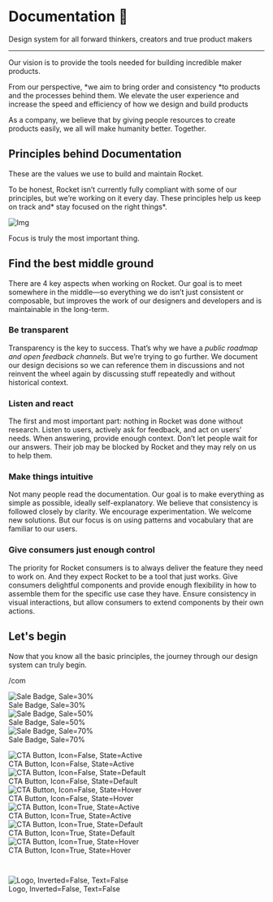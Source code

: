 
# Documentation 🚀

Design system for all forward thinkers, creators and true product makers

---

Our vision is to provide the tools needed for building incredible maker products.

From our perspective, *we aim to bring order and consistency *to products and the processes behind them. We elevate the user experience and increase the speed and efficiency of how we design and build products

As a company, we believe that by giving people resources to create products easily, we all will make humanity better. Together.

## Principles behind Documentation

These are the values we use to build and maintain Rocket.

To be honest, Rocket isn’t currently fully compliant with some of our principles, but we’re working on it every day. These principles help us keep on track and* stay focused on the right things*.

![Img](https://studio-assets.supernova.io/design-systems/14533/9289758a-6300-472a-bbc6-a57098081abf.jpeg?Expires=1990828800&Policy=eyJTdGF0ZW1lbnQiOlt7IlJlc291cmNlIjoiaHR0cHM6Ly9zdHVkaW8tYXNzZXRzLnN1cGVybm92YS5pby9kZXNpZ24tc3lzdGVtcy8xNDUzMy85Mjg5NzU4YS02MzAwLTQ3MmEtYmJjNi1hNTcwOTgwODFhYmYuanBlZyIsIkNvbmRpdGlvbiI6eyJEYXRlTGVzc1RoYW4iOnsiQVdTOkVwb2NoVGltZSI6MTk5MDgyODgwMH19fV19&Signature=E9DL6D-ZtS~4qaH18y5tnHC4gtpQUzZb85NmDFMuezn~MaWHPSumzBv6tXkxGqSgGyKh~9FaYnbfHkcJhU~4F~jdbuY70gbRxUpvnBtyCpz8o0mci-d2A9WoIZ3RGl11izD3c2WMfUaKhSaFlUw8cTGP-9vrqeUi58O2P4zYT9eAeyvOIFzQXgIgljhxiB9mIVU5a4j1vDL8ntJpagEZukKRskOgMrrB4LNQ-nRsvXFF7W5C5EkdoZPZf4jFxcQu2Yj6M9-bqNBXubYMsYYhEXqvqUOAnYVaE59E5PSSe43HKv2gp1ajSJ3ttHtTtCITO8Vyfh1FoTl03Z18ki8iZg__&Key-Pair-Id=APKAJGK34LCCAUR7N6LA)

Focus is truly the most important thing.

## Find the best middle ground

There are 4 key aspects when working on Rocket. Our goal is to meet somewhere in the middle—so everything we do isn’t just consistent or composable, but improves the work of our designers and developers and is maintainable in the long-term.

### Be transparent

Transparency is the key to success. That’s why we have a *public roadmap and open feedback channels*. But we’re trying to go further. We document our design decisions so we can reference them in discussions and not reinvent the wheel again by discussing stuff repeatedly and without historical context.

### Listen and react

The first and most important part: nothing in Rocket was done without research. Listen to users, actively ask for feedback, and act on users’ needs. When answering, provide enough context. Don’t let people wait for our answers. Their job may be blocked by Rocket and they may rely on us to help them.

### Make things intuitive

Not many people read the documentation. Our goal is to make everything as simple as possible, ideally self-explanatory. We believe that consistency is followed closely by clarity. We encourage experimentation. We welcome new solutions. But our focus is on using patterns and vocabulary that are familiar to our users.

### Give consumers just enough control

The priority for Rocket consumers is to always deliver the feature they need to work on. And they expect Rocket to be a tool that just works. Give consumers delightful components and provide enough flexibility in how to assemble them for the specific use case they have. Ensure consistency in visual interactions, but allow consumers to extend components by their own actions.

## Let's begin

Now that you know all the basic principles, the journey through our design system can truly begin.

/com

  
![Sale Badge, Sale=30%](https://studio-assets.supernova.io/design-systems/14533/5f67c2c3-f1b3-4c39-b4c2-70e8782fc428.png?Expires=1990828800&Policy=eyJTdGF0ZW1lbnQiOlt7IlJlc291cmNlIjoiaHR0cHM6Ly9zdHVkaW8tYXNzZXRzLnN1cGVybm92YS5pby9kZXNpZ24tc3lzdGVtcy8xNDUzMy81ZjY3YzJjMy1mMWIzLTRjMzktYjRjMi03MGU4NzgyZmM0MjgucG5nIiwiQ29uZGl0aW9uIjp7IkRhdGVMZXNzVGhhbiI6eyJBV1M6RXBvY2hUaW1lIjoxOTkwODI4ODAwfX19XX0_&Signature=UYuKOXldLMUqj~GPxHUuzX1ho5bXXQRUFdzRtcgGiy-cZaTwXSvWf1esltRObgsogDC9Pcweu0ueis7XidoWs~MfSpTVrhTgP7GFUKPvAUiWJ91efRZz-j047vy2SMkZVOu-vyOlKtc029tDX4Jewds5nlZPDYQGpEdDSZ8NUd74aMwmrtGEaVeetretDxbtuq5pCzzK6Hn0UmBPPPfHsIF~glTYLt5tn8e73WIjEFcS6Zha3U5LTZj9rkm6jDbjkUo-ZNknZCh2JS0RgxqCdHmh4CdOvNSKJDkQu4zImQgyrVFjlyhxS7YUfHvTX~2Pet9l-me7X-Kl8231XSVkmA__&Key-Pair-Id=APKAJGK34LCCAUR7N6LA)  
Sale Badge, Sale=30%  
![Sale Badge, Sale=50%](https://studio-assets.supernova.io/design-systems/14533/97918279-2d04-412e-98fa-2ccd90279e6b.png?Expires=1990828800&Policy=eyJTdGF0ZW1lbnQiOlt7IlJlc291cmNlIjoiaHR0cHM6Ly9zdHVkaW8tYXNzZXRzLnN1cGVybm92YS5pby9kZXNpZ24tc3lzdGVtcy8xNDUzMy85NzkxODI3OS0yZDA0LTQxMmUtOThmYS0yY2NkOTAyNzllNmIucG5nIiwiQ29uZGl0aW9uIjp7IkRhdGVMZXNzVGhhbiI6eyJBV1M6RXBvY2hUaW1lIjoxOTkwODI4ODAwfX19XX0_&Signature=Xzv048vl3p3vZgM--bxlorsJBkDuSLsB7o~Qm6TCr79gQVoeL0JKcTrg0zyw3OBTfC6RkarDMO~L8Up3IWNdIpZSLaYXle5BFJWfHEKYr742uZ2E~TbfVdxcxiooPoWrMI6lBcKviFaKB3cxhQbbYMyUkreEw4Oi6NPfuVEU55P1tRmghwdSf6VrYAtKS6tnaekmAYBAvylaCEu16kNRmd-bjsLS96K3jZWA2ZqzfX9Rb-uAhmwgXdUHQ9dz23yAhTv6JuQXwmLgsajZ9Gj9bU6QewRRuqIE5UNKbu0Jzmlks3rJK6BppIWQlMoYkGh6vobPwPeRry4Z057rImhFHQ__&Key-Pair-Id=APKAJGK34LCCAUR7N6LA)  
Sale Badge, Sale=50%  
![Sale Badge, Sale=70%](https://studio-assets.supernova.io/design-systems/14533/6e1f3d35-ebab-4c69-afca-630d0eb2ef52.png?Expires=1990828800&Policy=eyJTdGF0ZW1lbnQiOlt7IlJlc291cmNlIjoiaHR0cHM6Ly9zdHVkaW8tYXNzZXRzLnN1cGVybm92YS5pby9kZXNpZ24tc3lzdGVtcy8xNDUzMy82ZTFmM2QzNS1lYmFiLTRjNjktYWZjYS02MzBkMGViMmVmNTIucG5nIiwiQ29uZGl0aW9uIjp7IkRhdGVMZXNzVGhhbiI6eyJBV1M6RXBvY2hUaW1lIjoxOTkwODI4ODAwfX19XX0_&Signature=Ufqk18ZY2oGBom9wiNlQG63w-MAlAyGnOl7BEwvHpmKpKMJgDtB1pdmGphTCivpTQK7IMf2-Se5QYYsMa7-vpseQT~3JHHNthBXk4RL-lMXPuP6~nmEmCHDkbdf45O~9eiWslGQzlbibXr12YKoJ4gxbbADb42iYs9bZdRN0~ggvgmRr1oaKLA3wFBto3Esnu8b-xokv6rRsU9jfV-PN5EZYLNwEnRJupbZazLZd8D32UPad8qQDwXBeMdD6ySkOSZJWsvJnVoqbZXsGeOpsly3JzO9SdwnGTf21uVKbyyMNdi99XTE64iMFdAdIQY7q1tKsAqE~ZS-v2pOplvaaRg__&Key-Pair-Id=APKAJGK34LCCAUR7N6LA)  
Sale Badge, Sale=70%  


  
![CTA Button, Icon=False, State=Active](https://studio-assets.supernova.io/design-systems/14533/27129904-5c44-4414-b12f-3c63b5904d4d.png?Expires=1990828800&Policy=eyJTdGF0ZW1lbnQiOlt7IlJlc291cmNlIjoiaHR0cHM6Ly9zdHVkaW8tYXNzZXRzLnN1cGVybm92YS5pby9kZXNpZ24tc3lzdGVtcy8xNDUzMy8yNzEyOTkwNC01YzQ0LTQ0MTQtYjEyZi0zYzYzYjU5MDRkNGQucG5nIiwiQ29uZGl0aW9uIjp7IkRhdGVMZXNzVGhhbiI6eyJBV1M6RXBvY2hUaW1lIjoxOTkwODI4ODAwfX19XX0_&Signature=XAZRpql1GgGHRxmjr5ZhucaiJFw8K-xCMwKg9rjY8NI2fPixONveYplbxn6EZJkKerXcOJ0PtI8i5WU9vbJDbVgmQCNTlrzXxJXmJ35LHt9f1T3~EFwG2vFkPvMafEsOWL~ZCI7jkfO4g03R79G6UlGHtHbgcaoJGE4zKhNh2r-KoaeAn0d~YJqC1YihdGlh15pLt5Dhq288g7HB9NMmj6rG-RXvWOpLNMq7-geHBl9o~pyR8xwo1UxOTq7m9fCW8MaO9Uv3y2VTtC4VLKjYA5mY3ZJkXjA9BFWOXU~ZaP4WU61kmN3a2-ccpMGNsyaOTHR4Iqq88dOEGnFh2M-jAg__&Key-Pair-Id=APKAJGK34LCCAUR7N6LA)  
CTA Button, Icon=False, State=Active  
![CTA Button, Icon=False, State=Default](https://studio-assets.supernova.io/design-systems/14533/db4ffb19-5e54-4286-866f-87157d25ce3e.png?Expires=1990828800&Policy=eyJTdGF0ZW1lbnQiOlt7IlJlc291cmNlIjoiaHR0cHM6Ly9zdHVkaW8tYXNzZXRzLnN1cGVybm92YS5pby9kZXNpZ24tc3lzdGVtcy8xNDUzMy9kYjRmZmIxOS01ZTU0LTQyODYtODY2Zi04NzE1N2QyNWNlM2UucG5nIiwiQ29uZGl0aW9uIjp7IkRhdGVMZXNzVGhhbiI6eyJBV1M6RXBvY2hUaW1lIjoxOTkwODI4ODAwfX19XX0_&Signature=F8wzcd-gptqjmvfN3iPBrskS5OnL~g7qP~7ROqdhiEVHVyij~u41HVdoZNyYOQDcRQiPBF~xHEyLSJ1E8RBhZL~Gc-WhBgH5FTR7W5QCi5ghshz5XjJIifm65K0R7ou4nfYlMEJgJ0UQ414ZtfRdEjXNtwGTHbtEuUOB9I91M4rrrHejJmVexPPmL6iiJf5GfX~gfm1eeFY2LpU-EbmoQzej8usPoTLv-7IsZHcvoAvg7JoWuemzdkIQXCzg9F0JSENohsruNtHhAKrMofqnUXTeSMhrmTOpCwZ7tA6Y1DMYZj3ZsvsbxIkUT38Uc6ZpD3B8ZYGReGcMwLAYATe0Ug__&Key-Pair-Id=APKAJGK34LCCAUR7N6LA)  
CTA Button, Icon=False, State=Default  
![CTA Button, Icon=False, State=Hover](https://studio-assets.supernova.io/design-systems/14533/652ea1a7-dac7-4f15-9b95-efa3c6045cdf.png?Expires=1990828800&Policy=eyJTdGF0ZW1lbnQiOlt7IlJlc291cmNlIjoiaHR0cHM6Ly9zdHVkaW8tYXNzZXRzLnN1cGVybm92YS5pby9kZXNpZ24tc3lzdGVtcy8xNDUzMy82NTJlYTFhNy1kYWM3LTRmMTUtOWI5NS1lZmEzYzYwNDVjZGYucG5nIiwiQ29uZGl0aW9uIjp7IkRhdGVMZXNzVGhhbiI6eyJBV1M6RXBvY2hUaW1lIjoxOTkwODI4ODAwfX19XX0_&Signature=PiWyYoxRRbBzTYiu4hOX-gLeJRPlSxnsJL6xmjtLTLRm6rU8AFxbXxiMRY6pojiCnW~1Yj-3y-2NYUS6JHlDXplh6ddMhqrsniZ8T8Ur6S3NZoYOJ~d8ZUeERUfWD6NsR49h9Rb641t7Chsx4ldLLpfrsoGMHtVt9ZBT5SimulbsYuVIEZhv5moeoglPGIKdzWATKZ3fglI4WKsrU1xVjRR5GeDZnydNXNyY33JUTZc34QAcIyaWL6WntpAxRvGNBUuNkj~hWlfqtHZ3AVyVta7HzZxgQ6bqxwKLLGucnlHSPB~BJhVfzI0jyoRT3qjthClCTshkQFIY7jF25OtcHw__&Key-Pair-Id=APKAJGK34LCCAUR7N6LA)  
CTA Button, Icon=False, State=Hover  
![CTA Button, Icon=True, State=Active](https://studio-assets.supernova.io/design-systems/14533/3d66b250-5bb5-4847-85d5-e0b40f870848.png?Expires=1990828800&Policy=eyJTdGF0ZW1lbnQiOlt7IlJlc291cmNlIjoiaHR0cHM6Ly9zdHVkaW8tYXNzZXRzLnN1cGVybm92YS5pby9kZXNpZ24tc3lzdGVtcy8xNDUzMy8zZDY2YjI1MC01YmI1LTQ4NDctODVkNS1lMGI0MGY4NzA4NDgucG5nIiwiQ29uZGl0aW9uIjp7IkRhdGVMZXNzVGhhbiI6eyJBV1M6RXBvY2hUaW1lIjoxOTkwODI4ODAwfX19XX0_&Signature=j8d-Eawd-QmWg3kH8jwQ894eU7u4o39sjAfSDE9LRdsztHauYzhiZLEYk6HZq9Dl52mDwATBNf2KdlxXFC4Hv1oXgpXOM-Krd~7yobf7IbPKU-4kcl7davNrDTHX4HSU7rxSd8LNhQqnK7tOzHsIdGtG7nCIXLCOZN0DXsXmNhbRpq9md~n592HayOEedM-trUbHZVWk62K3cPzpwyi7BEmvaX7H-6TOL53h3orX7ak6CMxkn51tIplfzZ5rEEPwT498c7F9JbqJBxtC1VOHfte68--0KfE8vnVr0GK3cCpQJazodkLNaDfnZy~RitTRX-SEcjwif368i2HupPz9OQ__&Key-Pair-Id=APKAJGK34LCCAUR7N6LA)  
CTA Button, Icon=True, State=Active  
![CTA Button, Icon=True, State=Default](https://studio-assets.supernova.io/design-systems/14533/cfe8c517-d80f-4c6d-a26a-7650df027f7e.png?Expires=1990828800&Policy=eyJTdGF0ZW1lbnQiOlt7IlJlc291cmNlIjoiaHR0cHM6Ly9zdHVkaW8tYXNzZXRzLnN1cGVybm92YS5pby9kZXNpZ24tc3lzdGVtcy8xNDUzMy9jZmU4YzUxNy1kODBmLTRjNmQtYTI2YS03NjUwZGYwMjdmN2UucG5nIiwiQ29uZGl0aW9uIjp7IkRhdGVMZXNzVGhhbiI6eyJBV1M6RXBvY2hUaW1lIjoxOTkwODI4ODAwfX19XX0_&Signature=JqdLJkCbSJTdeMFG-Z0jbns6nU2ff~-Gx0xC5GzFph9mn6CDVdCp7iGyRm5QDP6XGMFTbPIkVEV23baifCvFuiKRDTRzJ5hcYQ2w6HX~IZgUfSrUm-o0OOi4cYsyboNi0ZedbuWzF6aDwF4Tr57pq18ASjCDCC5RQgssJ50dmVgc4NS6DcgWWmXMvETVFiWB9bSDOfL8PB4YUfot6NWyefU2iwDnm4hxp9S5hPtB3QcBkRe7u7M3Lsg5o~9N0sp467S3yc838ss5tKAOfiO02SU2o48bRFoObc9z4N27E3urMB94dSyfp3SelLNj9aMgl4gECbDrOk3wCh7o1zB7LA__&Key-Pair-Id=APKAJGK34LCCAUR7N6LA)  
CTA Button, Icon=True, State=Default  
![CTA Button, Icon=True, State=Hover](https://studio-assets.supernova.io/design-systems/14533/42111074-8464-4f46-8f89-11dfbc47cbf3.png?Expires=1990828800&Policy=eyJTdGF0ZW1lbnQiOlt7IlJlc291cmNlIjoiaHR0cHM6Ly9zdHVkaW8tYXNzZXRzLnN1cGVybm92YS5pby9kZXNpZ24tc3lzdGVtcy8xNDUzMy80MjExMTA3NC04NDY0LTRmNDYtOGY4OS0xMWRmYmM0N2NiZjMucG5nIiwiQ29uZGl0aW9uIjp7IkRhdGVMZXNzVGhhbiI6eyJBV1M6RXBvY2hUaW1lIjoxOTkwODI4ODAwfX19XX0_&Signature=kExq3T51rESgkKTREtSQ6L5qP12Wouik~hkdQsFUaVpwqEfuzax2ZrOpj8oD0c5ItPZwyWj107BUBAl7TPgxm3y4TAPKXHr3yzMZaAKGoQwrqGQ1wR45GynHkDvWFlw8MBVfMgZBWWbZ52bMZ1SAkKC141SQJNESCGxKDSmHnQqPWUiaakKxqSxxJUXXPNGYln~62-4qsO-XIXe5feQuzW3jjfUNi~b~6lHPk6XPTX2MP9OYKZ3B8Tmhs5yYn7wSbEQbUI8hYXIjMy54zeGP78lWKWHFn1VLLfKmokHj6hjA3pzFz2LcrzQGaxAjjSCtJxuxZROm4ucTEAm-oylcVg__&Key-Pair-Id=APKAJGK34LCCAUR7N6LA)  
CTA Button, Icon=True, State=Hover  


```javascript  
  
```

  
![Logo, Inverted=False, Text=False](https://studio-assets.supernova.io/design-systems/14533/3b9531ae-4505-4289-8523-58876e8d5d7c.png?Expires=1990828800&Policy=eyJTdGF0ZW1lbnQiOlt7IlJlc291cmNlIjoiaHR0cHM6Ly9zdHVkaW8tYXNzZXRzLnN1cGVybm92YS5pby9kZXNpZ24tc3lzdGVtcy8xNDUzMy8zYjk1MzFhZS00NTA1LTQyODktODUyMy01ODg3NmU4ZDVkN2MucG5nIiwiQ29uZGl0aW9uIjp7IkRhdGVMZXNzVGhhbiI6eyJBV1M6RXBvY2hUaW1lIjoxOTkwODI4ODAwfX19XX0_&Signature=mZWwrhayiIsuNVo8BCQANUEysp9UFqA6j-7L66lWpEbHYSiGMN5qhs--O~vQHiXEYlWC1WOy8RGzyKgV5aS6RZEaUFbVPLKKF4FeTVLXEiA98oOJddq6iNbXvLRpCgxSfNkz1h2osv2GeO3tSqcp9JkFAerOr7frmwGNWIQgtmCWKNgzfExgC13wuzQhIvstpnk1iKXc-fG1HxNYKEqM-sOM8LWPgk5Dv9YUKL-guIkPsW9HRJQL1oFwg2HVUTMfPX4ZJGQ5AHa394QFED2QFwf~qh1qFLjEcARXjBcQ86DS2vtJQtfrnE6i5nPozrUU-vb46zZnbxjLtIDoe2fb5w__&Key-Pair-Id=APKAJGK34LCCAUR7N6LA)  
Logo, Inverted=False, Text=False  


  
  

